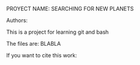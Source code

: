PROYECT NAME: SEARCHING FOR NEW PLANETS

Authors:

This is a project for learning git and bash

The files are:
BLABLA

If you want to cite this work:
